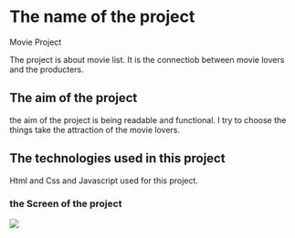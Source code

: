 <h1> The name of the project </h1>

Movie Project

The project is about movie list. It is the connectiob between movie lovers and the producters.

<h2> The aim of the project</h2>


the aim of the project is being readable and functional. I try to choose the things take the attraction of the movie lovers.

<h2> The technologies used in this project</h2>

Html and Css and Javascript used for this project.

<h3> the Screen of the project</h3>

![](movie-screen.gif)